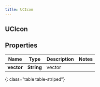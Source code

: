 ```yaml
---
title: UCIcon
---
```

## UCIcon

## Properties

|Name | Type | Description | Notes|
|------------ | ------------- | ------------- | -------------|
| **vector** | **String** | vector | |
{: class="table table-striped"}


